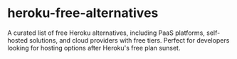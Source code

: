 # heroku-free-alternatives
A curated list of free Heroku alternatives, including PaaS platforms, self-hosted solutions, and cloud providers with free tiers. Perfect for developers looking for hosting options after Heroku's free plan sunset.

